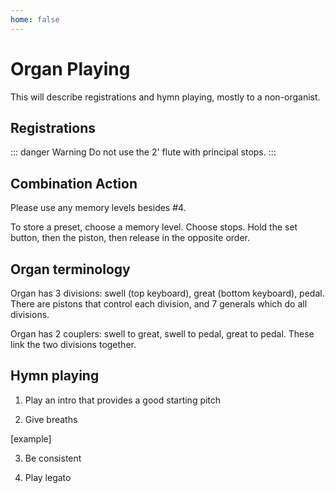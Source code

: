 ```yaml
---
home: false
---
```

# Organ Playing

This will describe registrations and hymn playing, mostly to a non-organist.

## Registrations

::: danger Warning
Do not use the 2' flute with principal stops.
:::

## Combination Action

Please use any memory levels besides #4.

To store a preset, choose a memory level.  Choose stops.  Hold the set button, then the piston, then release in the opposite order.

## Organ terminology

Organ has 3 divisions: swell (top keyboard), great (bottom keyboard), pedal.  There are pistons that control each division, and 7 generals which do all divisions.

Organ has 2 couplers:  swell to great, swell to pedal, great to pedal.  These link the two divisions together.

## Hymn playing

1. Play an intro that provides a good starting pitch

2. Give breaths

[example]

3. Be consistent

4. Play legato


